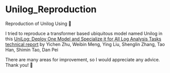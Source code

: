 # Unilog_Reproduction
Reproduction of Unilog Using 🤗

I tried to reproduce a transformer based ubiquitous model named Unilog in this [UniLog: Deploy One Model and Specialize it for All Log Analysis Tasks
 technical report](https://arxiv.org/abs/2112.03159) by Yichen Zhu, Weibin Meng, Ying Liu, Shenglin Zhang, Tao Han, Shimin Tao, Dan Pei

There are many areas for improvement, so I would appreciate any advice. Thank you! 🤗




